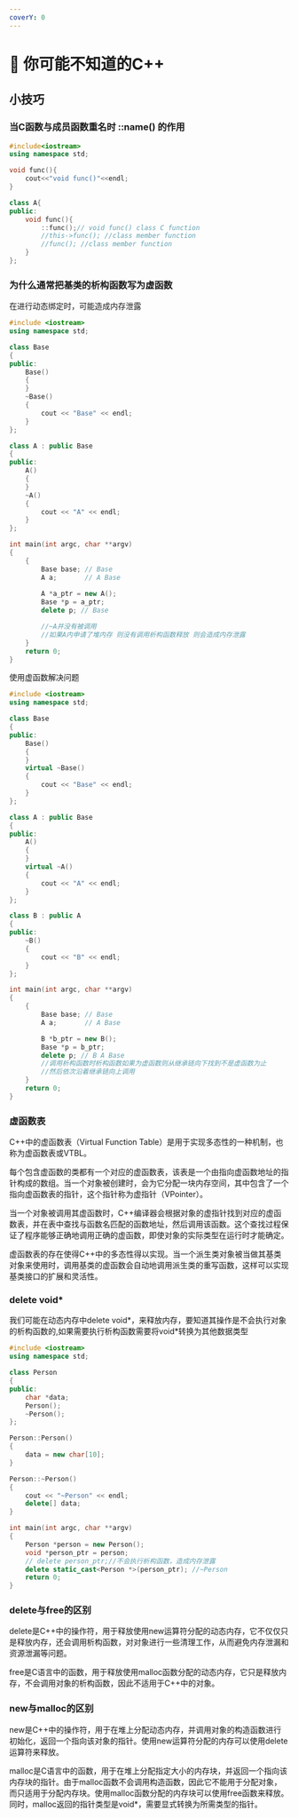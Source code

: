 ```yaml
---
coverY: 0
---
```


# 🚜 你可能不知道的C++

## 小技巧&#x20;

### 当C函数与成员函数重名时 ::name() 的作用

```cpp
#include<iostream>
using namespace std;

void func(){
    cout<<"void func()"<<endl;
}

class A{
public:
    void func(){
        ::func();// void func() class C function
        //this->func(); //class member function
        //func(); //class member function
    }
};

```

### 为什么通常把基类的析构函数写为虚函数

在进行动态绑定时，可能造成内存泄露

```cpp
#include <iostream>
using namespace std;

class Base
{
public:
    Base()
    {
    }
    ~Base()
    {
        cout << "Base" << endl;
    }
};

class A : public Base
{
public:
    A()
    {
    }
    ~A()
    {
        cout << "A" << endl;
    }
};

int main(int argc, char **argv)
{
    {
        Base base; // Base
        A a;       // A Base
        
        A *a_ptr = new A();
        Base *p = a_ptr;
        delete p; // Base

        //~A并没有被调用
        //如果A内申请了堆内存 则没有调用析构函数释放 则会造成内存泄露
    }
    return 0;
}
```

使用虚函数解决问题

```cpp
#include <iostream>
using namespace std;

class Base
{
public:
    Base()
    {
    }
    virtual ~Base()
    {
        cout << "Base" << endl;
    }
};

class A : public Base
{
public:
    A()
    {
    }
    virtual ~A()
    {
        cout << "A" << endl;
    }
};

class B : public A
{
public:
    ~B()
    {
        cout << "B" << endl;
    }
};

int main(int argc, char **argv)
{
    {
        Base base; // Base
        A a;       // A Base

        B *b_ptr = new B();
        Base *p = b_ptr;
        delete p; // B A Base
        //调用析构函数时析构函数如果为虚函数则从继承链向下找到不是虚函数为止
        //然后依次沿着继承链向上调用
    }
    return 0;
}
```

### 虚函数表

C++中的虚函数表（Virtual Function Table）是用于实现多态性的一种机制，也称为虚函数表或VTBL。

每个包含虚函数的类都有一个对应的虚函数表，该表是一个由指向虚函数地址的指针构成的数组。当一个对象被创建时，会为它分配一块内存空间，其中包含了一个指向虚函数表的指针，这个指针称为虚指针（VPointer）。

当一个对象被调用其虚函数时，C++编译器会根据对象的虚指针找到对应的虚函数表，并在表中查找与函数名匹配的函数地址，然后调用该函数。这个查找过程保证了程序能够正确地调用正确的虚函数，即使对象的实际类型在运行时才能确定。

虚函数表的存在使得C++中的多态性得以实现。当一个派生类对象被当做其基类对象来使用时，调用基类的虚函数会自动地调用派生类的重写函数，这样可以实现基类接口的扩展和灵活性。

### delete void*

我们可能在动态内存中delete void*，来释放内存，要知道其操作是不会执行对象的析构函数的,如果需要执行析构函数需要将void*转换为其他数据类型

```cpp
#include <iostream>
using namespace std;

class Person
{
public:
    char *data;
    Person();
    ~Person();
};

Person::Person()
{
    data = new char[10];
}

Person::~Person()
{
    cout << "~Person" << endl;
    delete[] data;
}

int main(int argc, char **argv)
{
    Person *person = new Person();
    void *person_ptr = person;
    // delete person_ptr;//不会执行析构函数，造成内存泄露
    delete static_cast<Person *>(person_ptr); //~Person
    return 0;
}
```

### delete与free的区别

delete是C++中的操作符，用于释放使用new运算符分配的动态内存，它不仅仅只是释放内存，还会调用析构函数，对对象进行一些清理工作，从而避免内存泄漏和资源泄漏等问题。

free是C语言中的函数，用于释放使用malloc函数分配的动态内存，它只是释放内存，不会调用对象的析构函数，因此不适用于C++中的对象。

### new与malloc的区别

new是C++中的操作符，用于在堆上分配动态内存，并调用对象的构造函数进行初始化，返回一个指向该对象的指针。使用new运算符分配的内存可以使用delete运算符来释放。

malloc是C语言中的函数，用于在堆上分配指定大小的内存块，并返回一个指向该内存块的指针。由于malloc函数不会调用构造函数，因此它不能用于分配对象，而只适用于分配内存块。使用malloc函数分配的内存块可以使用free函数来释放。同时，malloc返回的指针类型是void*，需要显式转换为所需类型的指针。
